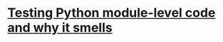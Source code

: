 # [Testing Python module-level code and why it smells](https://medium.com/@sharon.dev/testing-python-module-level-code-and-why-it-smells-3bf1cc5a79d5)
